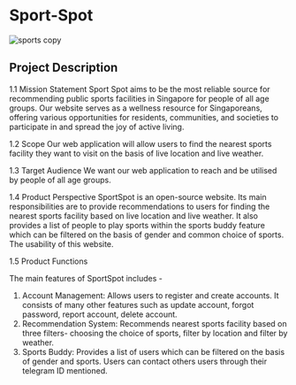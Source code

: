 # Sport-Spot

![sports copy](https://github.com/Anushka-sisodia/Sport-Spot/assets/141212420/e9f73a50-f200-49bf-88b0-82cfb8a54fbb)



## Project Description

1.1 Mission Statement
Sport Spot aims to be the most reliable source for recommending public sports facilities in Singapore for people of all age groups. Our website serves as a wellness resource for Singaporeans, offering various opportunities for residents, communities, and societies to participate in and spread the joy of active living.

1.2 Scope
Our web application will allow users to find the nearest sports facility they want to visit on the basis of live location and live weather.

1.3 Target Audience
We want our web application to reach and be utilised by people of all age groups.

1.4 Product Perspective
SportSpot is an open-source website. Its main responsibilities are to provide recommendations to users for finding the nearest sports facility based on live location and live weather. It also provides a list of people to play sports within the sports buddy feature which can be filtered on the basis of gender and common choice of sports. The usability of this website.

1.5 Product Functions

The main features of SportSpot includes -

1. Account Management: Allows users to register and create accounts. It consists
of many other features such as update account, forgot password, report account, delete account.
2. Recommendation System: Recommends nearest sports facility based on three filters- choosing the choice of sports, filter by location and filter by weather.
3. Sports Buddy: Provides a list of users which can be filtered on the basis of gender and sports. Users can contact others users through their telegram ID mentioned.
